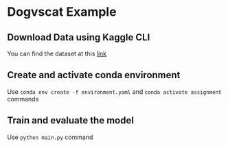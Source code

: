# Dogvscat Example

## Download Data using Kaggle CLI
You can find the dataset at this  [link](https://www.kaggle.com/pocahontas1010/dogs-vs-cats-for-pytorch)

## Create and activate conda environment

Use `conda env create -f environment.yaml` and `conda activate assignment` commands


## Train and evaluate the model

Use `python main.py` command

